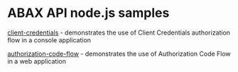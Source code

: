 # ABAX API node.js samples

[client-credentials](client-credentials) - demonstrates the use of Client Credentials authorization flow in a console application

[authorization-code-flow](authorization-code-flow) - demonstrates the use of Authorization Code Flow in a web application